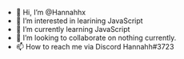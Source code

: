 - 👋 Hi, I’m @Hannahhx
- 👀 I’m interested in learining JavaScript
- 🌱 I’m currently learning JavaScript
- 💞️ I’m looking to collaborate on nothing currently.
- 📫 How to reach me via Discord Hannahh#3723
